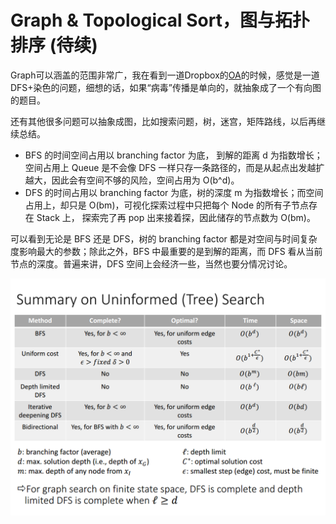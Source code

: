 # Graph & Topological Sort，图与拓扑排序 \(待续\)

Graph可以涵盖的范围非常广，我在看到一道Dropbox的[OA](http://www.1point3acres.com/bbs/thread-440508-1-1.html)的时候，感觉是一道DFS+染色的问题，细想的话，如果“病毒”传播是单向的，就抽象成了一个有向图的题目。

还有其他很多问题可以抽象成图，比如搜索问题，树，迷宫，矩阵路线，以后再继续总结。

 

* BFS 的时间空间占用以 branching factor 为底， 到解的距离 d 为指数增长；空间占用上 Queue 是不会像 DFS 一样只存一条路径的，而是从起点出发越扩越大，因此会有空间不够的风险，空间占用为 O\(b^d\)。
* DFS 的时间占用以 branching factor 为底，树的深度 m 为指数增长；而空间占用上，却只是 O\(bm\)，可视化探索过程中只把每个 Node 的所有子节点存在 Stack 上， 探索完了再 pop 出来接着探，因此储存的节点数为 O\(bm\)。

可以看到无论是 BFS 还是 DFS，树的 branching factor 都是对空间与时间复杂度影响最大的参数；除此之外，BFS 中最重要的是到解的距离，而 DFS 看从当前节点的深度。普遍来讲，DFS 空间上会经济一些，当然也要分情况讨论。

![](../../.gitbook/assets/image.png)






